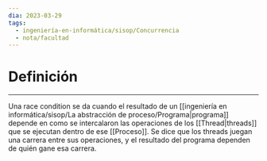 ```yaml
---
dia: 2023-03-29
tags:
  - ingeniería-en-informática/sisop/Concurrencia
  - nota/facultad
---
```

# Definición
---
Una race condition se da cuando el resultado de un [[ingeniería en informática/sisop/La abstracción de proceso/Programa|programa]] depende en como se intercalaron las operaciones de los [[Thread|threads]] que se ejecutan dentro de ese [[Proceso]]. Se dice que los threads juegan una carrera entre sus operaciones, y el resultado del programa dependen de quién gane esa carrera.